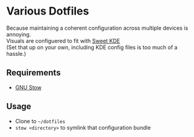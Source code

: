 # Various Dotfiles
Because maintaining a coherent configuration across multiple devices is annoying.  
Visuals are configuered to fit with [Sweet KDE](https://store.kde.org/p/1294174/)  
(Set that up on your own, including KDE config files is too much of a hassle.)
## Requirements
* [GNU Stow](https://www.gnu.org/software/stow/)
## Usage
* Clone to `~/dotfiles`
* `stow <directory>` to symlink that configuration bundle

